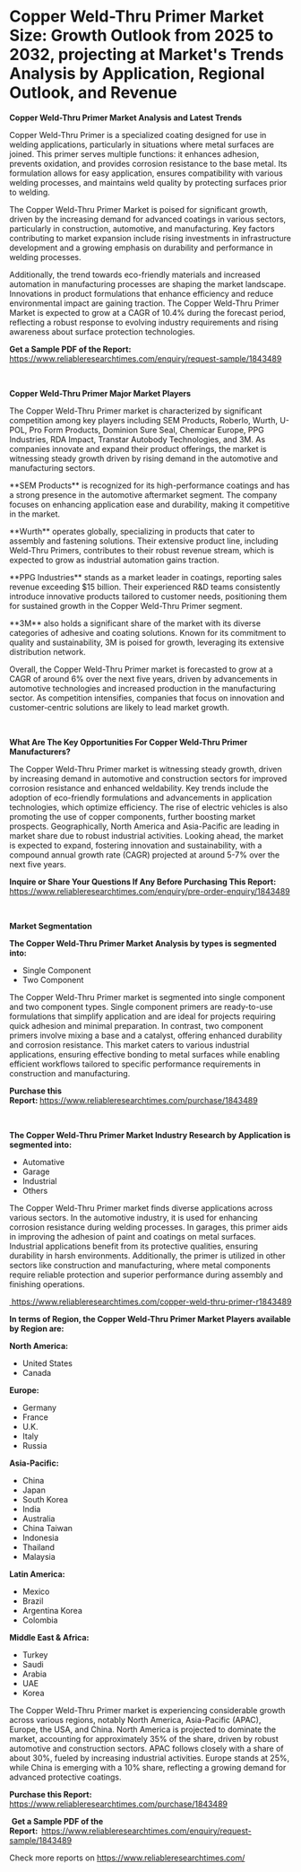 <p><h1>Copper Weld-Thru Primer Market Size: Growth Outlook from 2025 to 2032, projecting at Market's Trends Analysis by Application, Regional Outlook, and Revenue</h1></p><p><strong>Copper Weld-Thru Primer Market Analysis and Latest Trends</strong></p>
<p><p>Copper Weld-Thru Primer is a specialized coating designed for use in welding applications, particularly in situations where metal surfaces are joined. This primer serves multiple functions: it enhances adhesion, prevents oxidation, and provides corrosion resistance to the base metal. Its formulation allows for easy application, ensures compatibility with various welding processes, and maintains weld quality by protecting surfaces prior to welding.</p><p>The Copper Weld-Thru Primer Market is poised for significant growth, driven by the increasing demand for advanced coatings in various sectors, particularly in construction, automotive, and manufacturing. Key factors contributing to market expansion include rising investments in infrastructure development and a growing emphasis on durability and performance in welding processes. </p><p>Additionally, the trend towards eco-friendly materials and increased automation in manufacturing processes are shaping the market landscape. Innovations in product formulations that enhance efficiency and reduce environmental impact are gaining traction. The Copper Weld-Thru Primer Market is expected to grow at a CAGR of 10.4% during the forecast period, reflecting a robust response to evolving industry requirements and rising awareness about surface protection technologies.</p></p>
<p><strong>Get a Sample PDF of the Report:&nbsp;</strong> <a href="https://www.reliableresearchtimes.com/enquiry/request-sample/1843489?utm_campaign=1835&utm_medium=2&utm_source=Github&utm_content=ia&utm_term=03022025&utm_id=copper-weld-thru-primer">https://www.reliableresearchtimes.com/enquiry/request-sample/1843489</a></p>
<p>&nbsp;</p>
<p><strong>Copper Weld-Thru Primer Major Market Players</strong></p>
<p><p>The Copper Weld-Thru Primer market is characterized by significant competition among key players including SEM Products, Roberlo, Wurth, U-POL, Pro Form Products, Dominion Sure Seal, Chemicar Europe, PPG Industries, RDA Impact, Transtar Autobody Technologies, and 3M. As companies innovate and expand their product offerings, the market is witnessing steady growth driven by rising demand in the automotive and manufacturing sectors.</p><p>**SEM Products** is recognized for its high-performance coatings and has a strong presence in the automotive aftermarket segment. The company focuses on enhancing application ease and durability, making it competitive in the market. </p><p>**Wurth** operates globally, specializing in products that cater to assembly and fastening solutions. Their extensive product line, including Weld-Thru Primers, contributes to their robust revenue stream, which is expected to grow as industrial automation gains traction.</p><p>**PPG Industries** stands as a market leader in coatings, reporting sales revenue exceeding $15 billion. Their experienced R&D teams consistently introduce innovative products tailored to customer needs, positioning them for sustained growth in the Copper Weld-Thru Primer segment.</p><p>**3M** also holds a significant share of the market with its diverse categories of adhesive and coating solutions. Known for its commitment to quality and sustainability, 3M is poised for growth, leveraging its extensive distribution network.</p><p>Overall, the Copper Weld-Thru Primer market is forecasted to grow at a CAGR of around 6% over the next five years, driven by advancements in automotive technologies and increased production in the manufacturing sector. As competition intensifies, companies that focus on innovation and customer-centric solutions are likely to lead market growth.</p></p>
<p>&nbsp;</p>
<p><strong>What Are The Key Opportunities For Copper Weld-Thru Primer Manufacturers?</strong></p>
<p><p>The Copper Weld-Thru Primer market is witnessing steady growth, driven by increasing demand in automotive and construction sectors for improved corrosion resistance and enhanced weldability. Key trends include the adoption of eco-friendly formulations and advancements in application technologies, which optimize efficiency. The rise of electric vehicles is also promoting the use of copper components, further boosting market prospects. Geographically, North America and Asia-Pacific are leading in market share due to robust industrial activities. Looking ahead, the market is expected to expand, fostering innovation and sustainability, with a compound annual growth rate (CAGR) projected at around 5-7% over the next five years.</p></p>
<p><strong>Inquire or Share Your Questions If Any Before Purchasing This Report:</strong> <a href="https://www.reliableresearchtimes.com/enquiry/pre-order-enquiry/1843489?utm_campaign=1835&utm_medium=2&utm_source=Github&utm_content=ia&utm_term=03022025&utm_id=copper-weld-thru-primer">https://www.reliableresearchtimes.com/enquiry/pre-order-enquiry/1843489</a></p>
<p>&nbsp;</p>
<p><strong>Market Segmentation</strong></p>
<p><strong>The Copper Weld-Thru Primer Market Analysis by types is segmented into:</strong></p>
<p><ul><li>Single Component</li><li>Two Component</li></ul></p>
<p><p>The Copper Weld-Thru Primer market is segmented into single component and two component types. Single component primers are ready-to-use formulations that simplify application and are ideal for projects requiring quick adhesion and minimal preparation. In contrast, two component primers involve mixing a base and a catalyst, offering enhanced durability and corrosion resistance. This market caters to various industrial applications, ensuring effective bonding to metal surfaces while enabling efficient workflows tailored to specific performance requirements in construction and manufacturing.</p></p>
<p><strong>Purchase this Report:&nbsp;</strong><a href="https://www.reliableresearchtimes.com/purchase/1843489?utm_campaign=1835&utm_medium=2&utm_source=Github&utm_content=ia&utm_term=03022025&utm_id=copper-weld-thru-primer">https://www.reliableresearchtimes.com/purchase/1843489</a></p>
<p>&nbsp;</p>
<p><strong>The Copper Weld-Thru Primer Market Industry Research by Application is segmented into:</strong></p>
<p><ul><li>Automative</li><li>Garage</li><li>Industrial</li><li>Others</li></ul></p>
<p><p>The Copper Weld-Thru Primer market finds diverse applications across various sectors. In the automotive industry, it is used for enhancing corrosion resistance during welding processes. In garages, this primer aids in improving the adhesion of paint and coatings on metal surfaces. Industrial applications benefit from its protective qualities, ensuring durability in harsh environments. Additionally, the primer is utilized in other sectors like construction and manufacturing, where metal components require reliable protection and superior performance during assembly and finishing operations.</p></p>
<p><a href="https://www.reliableresearchtimes.com/copper-weld-thru-primer-r1843489?utm_campaign=1835&utm_medium=2&utm_source=Github&utm_content=ia&utm_term=03022025&utm_id=copper-weld-thru-primer">&nbsp;https://www.reliableresearchtimes.com/copper-weld-thru-primer-r1843489</a></p>
<p><strong>In terms of Region, the Copper Weld-Thru Primer Market Players available by Region are:</strong></p>
<p>
    <p> <strong> North America: </strong>
        <ul>
            <li>United States</li>
            <li>Canada</li>
        </ul>
        </p> 
    <p> <strong> Europe: </strong>
        <ul>
            <li>Germany</li>
            <li>France</li>
            <li>U.K.</li>
            <li>Italy</li>
            <li>Russia</li>
        </ul>
        </p> 
    <p> <strong> Asia-Pacific: </strong>
        <ul>
            <li>China</li>
            <li>Japan</li>
            <li>South Korea</li>
            <li>India</li>
            <li>Australia</li>
            <li>China Taiwan</li>
            <li>Indonesia</li>
            <li>Thailand</li>
            <li>Malaysia</li>
        </ul>
        </p> 
    <p> <strong> Latin America: </strong>
        <ul>
            <li>Mexico</li>
            <li>Brazil</li>
            <li>Argentina Korea</li>
            <li>Colombia</li>
        </ul>
        </p> 
    <p> <strong> Middle East & Africa: </strong>
        <ul>
            <li>Turkey</li>
            <li>Saudi</li>
            <li>Arabia</li>
            <li>UAE</li>
            <li>Korea</li>
        </ul>
    </p>
    </p>
<p><p>The Copper Weld-Thru Primer market is experiencing considerable growth across various regions, notably North America, Asia-Pacific (APAC), Europe, the USA, and China. North America is projected to dominate the market, accounting for approximately 35% of the share, driven by robust automotive and construction sectors. APAC follows closely with a share of about 30%, fueled by increasing industrial activities. Europe stands at 25%, while China is emerging with a 10% share, reflecting a growing demand for advanced protective coatings.</p></p>
<p><strong>Purchase this Report: </strong><a href="https://www.reliableresearchtimes.com/purchase/1843489?utm_campaign=1835&utm_medium=2&utm_source=Github&utm_content=ia&utm_term=03022025&utm_id=copper-weld-thru-primer">https://www.reliableresearchtimes.com/purchase/1843489</a></p>
<p>&nbsp;<strong>Get a Sample PDF of the Report:&nbsp;&nbsp;</strong><a href="https://www.reliableresearchtimes.com/enquiry/request-sample/1843489?utm_campaign=1835&utm_medium=2&utm_source=Github&utm_content=ia&utm_term=03022025&utm_id=copper-weld-thru-primer">https://www.reliableresearchtimes.com/enquiry/request-sample/1843489</a></p>
<p><strong></strong></p>
<p>Check more reports on <a href="https://www.reliableresearchtimes.com/?utm_campaign=1835&utm_medium=2&utm_source=Github&utm_content=ia&utm_term=03022025&utm_id=copper-weld-thru-primer">https://www.reliableresearchtimes.com/</a></p>
